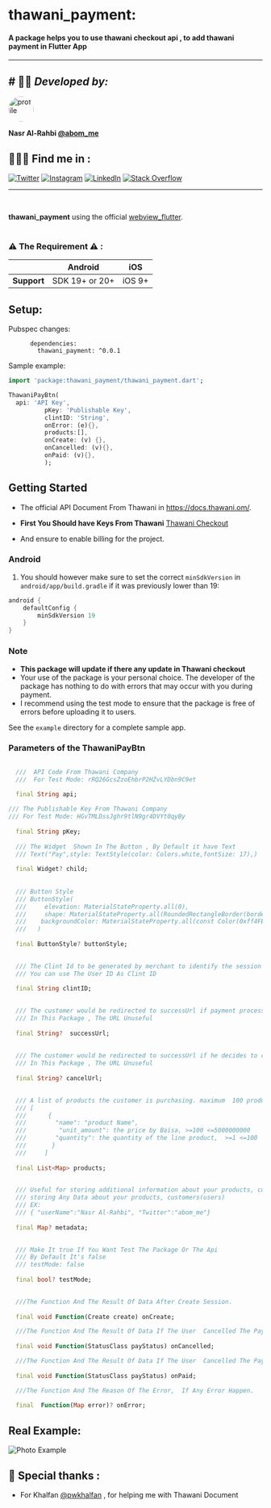 # thawani_payment:


####  A package helps you to use thawani checkout api , to add thawani payment in Flutter App

------------------
## # 👨‍💻 *Developed  by:*

<img alt="profile" src="https://abom.me/packages/profile.png" width="50" height="50"  style=" border-radius: 100%"/>

**Nasr Al-Rahbi [@abom_me](https://twitter.com/abom_me)**

## 👨🏻‍💻 Find me in  :
[![Twitter](https://img.shields.io/badge/Twitter-%231DA1F2.svg?logo=Twitter&logoColor=white)](https://twitter.com/abom_me)
[![Instagram](https://img.shields.io/badge/Instagram-%23E4405F.svg?logo=Instagram&logoColor=white)](https://instagram.com/abom.me)
[![LinkedIn](https://img.shields.io/badge/LinkedIn-%230077B5.svg?logo=linkedin&logoColor=white)](https://linkedin.com/in/nasr-al-rahbi-08a573245)
[![Stack Overflow](https://img.shields.io/badge/-Stackoverflow-FE7A16?logo=stack-overflow&logoColor=white)](https://stackoverflow.com/users/19994059/nasr-al-rahbi)

---------------
<br>


**thawani_payment** using the official [webview_flutter](https://pub.dev/packages/webview_flutter).
<br>
<br>
### ⚠️ The Requirement ⚠️ :

|             | Android | iOS    |
| ----------- | ------- | ------ | 
| **Support** | 	SDK 19+ or 20+ | iOS 9+ 




## Setup:

Pubspec changes:

```
      dependencies:
        thawani_payment: ^0.0.1
```
Sample example:

```dart
import 'package:thawani_payment/thawani_payment.dart';

ThawaniPayBtn(
  api: 'API Key',
          pKey: 'Publishable Key',
          clintID: 'String',
          onError: (e){},
          products:[],
          onCreate: (v) {},
          onCancelled: (v){},
          onPaid: (v){}, 
          );
```

## Getting Started

- The official  API Document From Thawani in <https://docs.thawani.om/>.

- **First You Should have Keys From Thawani**  [Thawani Checkout](https://thawani.om/checkout/)

- And ensure to enable billing for the project.

### Android

1. You should however make sure to set the correct `minSdkVersion` in `android/app/build.gradle` if it was previously lower than 19:




```groovy
android {
    defaultConfig {
        minSdkVersion 19
    }
}
```


### Note

- **This package will update if there any update in Thawani checkout**
- Your use of the package is your personal choice. The developer of the package has nothing to do with errors that may occur with you during payment.
- I recommend using the test mode to ensure that the package is free of errors before uploading it to users.


See the `example` directory for a complete sample app.


### Parameters of the ThawaniPayBtn

```dart

  ///  API Code From Thawani Company
  ///  For Test Mode: rRQ26GcsZzoEhbrP2HZvLYDbn9C9et
  
  final String api;

/// The Publishable Key From Thawani Company
/// For Test Mode: HGvTMLDssJghr9tlN9gr4DVYt0qyBy
  
  final String pKey;
  
  /// The Widget  Shown In The Button , By Default it have Text
  /// Text("Pay",style: TextStyle(color: Colors.white,fontSize: 17),)
 
  final Widget? child;
  
  
  /// Button Style
  /// ButtonStyle(
  ///     elevation: MaterialStateProperty.all(0),
  ///     shape: MaterialStateProperty.all(RoundedRectangleBorder(borderRadius: BorderRadius.circular(10))),
  ///    backgroundColor: MaterialStateProperty.all(const Color(0xff4FB76C)),
  ///   )
  
  final ButtonStyle? buttonStyle;

 
  /// The Clint Id to be generated by merchant to identify the session (From Thawani API Doc).
  /// You can use The User ID As Clint ID
  
  final String clintID;

 
  /// The customer would be redirected to successUrl if payment processed successfully (From Thawani API Doc).
  /// In This Package , The URL Unuseful
  
  final String?  successUrl;
 
 
  /// The customer would be redirected to successUrl if he decides to cancel the payment (From Thawani API Doc).
  /// In This Package , The URL Unuseful
 
  final String? cancelUrl;

  
  /// A list of products the customer is purchasing. maximum  100 products (From Thawani API Doc).
  /// [
  ///      {
  ///        "name": "product Name",
  ///         "unit_amount": the price by Baisa, >=100 <=5000000000
  ///        "quantity": the quantity of the line product,  >=1 <=100
  ///       }
  ///     ]
  
  final List<Map> products;

  
  /// Useful for storing additional information about your products, customers (From Thawani API Doc).
  /// storing Any Data about your products, customers(users)
  /// EX:
  /// { "userName":"Nasr Al-Rahbi", "Twitter":"abom_me"}
 
  final Map? metadata;

 
  /// Make It true If You Want Test The Package Or The Api
  /// By Default It's false
  /// testMode: false
  
  final bool? testMode;

  
  ///The Function And The Result Of Data After Create Session.
  
  final void Function(Create create) onCreate;

  ///The Function And The Result Of Data If The User  Cancelled The Payment.
 
  final void Function(StatusClass payStatus) onCancelled;

  ///The Function And The Result Of Data If The User  Cancelled The Payment.
 
  final void Function(StatusClass payStatus) onPaid;

  ///The Function And The Reason Of The Error,  If Any Error Happen.
  
  final  Function(Map error)? onError;

```
## Real Example:

![Photo Example](https://abom.me/packages/thawani-package.png)

## 🤗 Special thanks :
- For Khalfan [@pwkhalfan](https://github.com/pwkhalfan) , for helping me with Thawani Document
